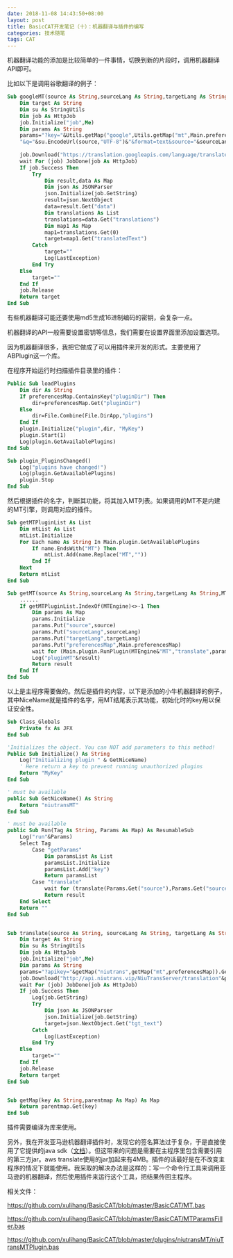 ```yaml
---
date: 2018-11-08 14:43:50+08:00
layout: post
title: BasicCAT开发笔记（十）：机器翻译与插件的编写
categories: 技术随笔
tags: CAT
---
```


机器翻译功能的添加是比较简单的一件事情，切换到新的片段时，调用机器翻译API即可。

比如以下是调用谷歌翻译的例子：

```vb
Sub googleMT(source As String,sourceLang As String,targetLang As String) As ResumableSub
	Dim target As String
	Dim su As StringUtils
	Dim job As HttpJob
	job.Initialize("job",Me)
	Dim params As String
	params="?key="&Utils.getMap("google",Utils.getMap("mt",Main.preferencesMap)).Get("key")& _ 
	"&q="&su.EncodeUrl(source,"UTF-8")&"&format=text&source="&sourceLang&"&target="&targetLang
	
	job.Download("https://translation.googleapis.com/language/translate/v2"&params)
	wait For (job) JobDone(job As HttpJob)
	If job.Success Then
		Try
			Dim result,data As Map
			Dim json As JSONParser
			json.Initialize(job.GetString)
			result=json.NextObject
			data=result.Get("data")
			Dim translations As List
			translations=data.Get("translations")
			Dim map1 As Map
			map1=translations.Get(0)
			target=map1.Get("translatedText")
		Catch
			target=""
			Log(LastException)
		End Try
	Else
		target=""
	End If
	job.Release
	Return target
End Sub
```

有些机器翻译可能还要使用md5生成16进制编码的密钥，会复杂一点。

机器翻译的API一般需要设置密钥等信息，我们需要在设置界面里添加设置选项。

因为机器翻译很多，我把它做成了可以用插件来开发的形式。主要使用了ABPlugin这一个库。

在程序开始运行时扫描插件目录里的插件：

```vb
Public Sub loadPlugins
	Dim dir As String
	If preferencesMap.ContainsKey("pluginDir") Then
		dir=preferencesMap.Get("pluginDir")
	Else
		dir=File.Combine(File.DirApp,"plugins")
	End If
	plugin.Initialize("plugin",dir, "MyKey")
	plugin.Start(1)
	Log(plugin.GetAvailablePlugins)
End Sub

Sub plugin_PluginsChanged()
	Log("plugins have changed!")
	Log(plugin.GetAvailablePlugins)
	plugin.Stop
End Sub
```

然后根据插件的名字，判断其功能，将其加入MT列表。如果调用的MT不是内建的MT引擎，则调用对应的插件。

```vb
Sub getMTPluginList As List
	Dim mtList As List
	mtList.Initialize
	For Each name As String In Main.plugin.GetAvailablePlugins
		If name.EndsWith("MT") Then
			mtList.Add(name.Replace("MT",""))
		End If
	Next
	Return mtList
End Sub

Sub getMT(source As String,sourceLang As String,targetLang As String,MTEngine As String) As ResumableSub
    ......
	If getMTPluginList.IndexOf(MTEngine)<>-1 Then
		Dim params As Map
		params.Initialize
		params.Put("source",source)
		params.Put("sourceLang",sourceLang)
		params.Put("targetLang",targetLang)
		params.Put("preferencesMap",Main.preferencesMap)
		wait for (Main.plugin.RunPlugin(MTEngine&"MT","translate",params)) complete (result As String)
		Log("pluginMT"&result)
		Return result
	End If
End Sub
```

以上是主程序需要做的。然后是插件的内容，以下是添加的小牛机器翻译的例子，其中NiceName就是插件的名字，用MT结尾表示其功能，初始化时的key用以保证安全性。

```vb
Sub Class_Globals
	Private fx As JFX
End Sub

'Initializes the object. You can NOT add parameters to this method!
Public Sub Initialize() As String
	Log("Initializing plugin " & GetNiceName)
	' Here return a key to prevent running unauthorized plugins
	Return "MyKey"
End Sub

' must be available
public Sub GetNiceName() As String
	Return "niutransMT"
End Sub

' must be available
public Sub Run(Tag As String, Params As Map) As ResumableSub
	Log("run"&Params)
	Select Tag
		Case "getParams"
			Dim paramsList As List
			paramsList.Initialize
			paramsList.Add("key")
			Return paramsList
		Case "translate"
			wait for (translate(Params.Get("source"),Params.Get("sourceLang"),Params.Get("targetLang"),Params.Get("preferencesMap"))) complete (result As String)
			Return result
	End Select
	Return ""
End Sub


Sub translate(source As String, sourceLang As String, targetLang As String,preferencesMap As Map) As ResumableSub
	Dim target As String
	Dim su As StringUtils
	Dim job As HttpJob
	job.Initialize("job",Me)
	Dim params As String
	params="?apikey="&getMap("niutrans",getMap("mt",preferencesMap)).Get("key")&"&src_text="&su.EncodeUrl(source,"UTF-8")&"&from="&sourceLang&"&to="&targetLang
	job.Download("http://api.niutrans.vip/NiuTransServer/translation"&params)
	wait For (job) JobDone(job As HttpJob)
	If job.Success Then
		Log(job.GetString)
		Try
			Dim json As JSONParser
			json.Initialize(job.GetString)
		    target=json.NextObject.Get("tgt_text")
		Catch
			Log(LastException)
		End Try
	Else
		target=""
	End If
	job.Release
	Return target
End Sub


Sub getMap(key As String,parentmap As Map) As Map
	Return parentmap.Get(key)
End Sub
```

插件需要编译为库来使用。

另外，我在开发亚马逊机器翻译插件时，发现它的签名算法过于复杂，于是直接使用了它提供的java sdk（[文档](https://docs.aws.amazon.com/zh_cn/translate/latest/dg/examples-split.html)）。但这带来的问题是需要在主程序里包含需要引用的第三方jar。aws translate使用的jar加起来有4MB。插件的话最好是在不改变主程序的情况下就能使用。我采取的解决办法是这样的：写一个命令行工具来调用亚马逊的机器翻译，然后使用插件来运行这个工具，把结果传回主程序。

相关文件：

<https://github.com/xulihang/BasicCAT/blob/master/BasicCAT/MT.bas>

<https://github.com/xulihang/BasicCAT/blob/master/BasicCAT/MTParamsFiller.bas>

<https://github.com/xulihang/BasicCAT/blob/master/plugins/niutransMT/niuTransMTPlugin.bas>